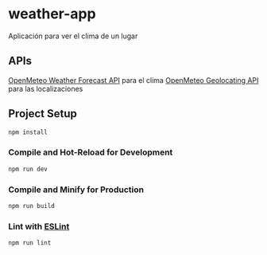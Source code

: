 # weather-app

Aplicación para ver el clima de un lugar

## APIs

[OpenMeteo Weather Forecast API](https://open-meteo.com/en/docs) para el clima
[OpenMeteo Geolocating API](https://open-meteo.com/en/docs/geocoding-api) para las localizaciones

## Project Setup

```sh
npm install
```

### Compile and Hot-Reload for Development

```sh
npm run dev
```

### Compile and Minify for Production

```sh
npm run build
```

### Lint with [ESLint](https://eslint.org/)

```sh
npm run lint
```
